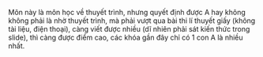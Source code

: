 Môn này là môn học về thuyết trình, nhưng quyết định được A hay không không phải là nhờ thuyết trình, mà phải vượt qua bài thi lí thuyết giấy (không tài liệu, điện thoại), càng viết được nhiều (dĩ nhiên phải sát kiến thức trong slide), thì càng được điểm cao, các khóa gần đây chỉ có 1 con A là nhiều nhất.
